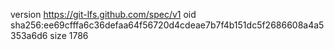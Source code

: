 version https://git-lfs.github.com/spec/v1
oid sha256:ee69cfffa6c36defaa64f56720d4cdeae7b7f4b151dc5f2686608a4a5353a6d6
size 1786
